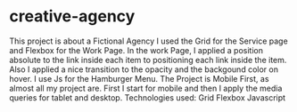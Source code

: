 # creative-agency
This project is about a Fictional Agency 
I used the Grid for the Service page and Flexbox for the Work Page.
In the work Page, I applied a position absolute to the link inside each item to positioning each link inside the
item. Also I applied a nice transition to the opacity and the backgound color on hover.
I use Js for the Hamburger Menu.
The Project is Mobile First, as almost all my project are.
First I start for mobile and then I apply the media queries for tablet and desktop.
Technologies used:
Grid Flexbox Javascript

